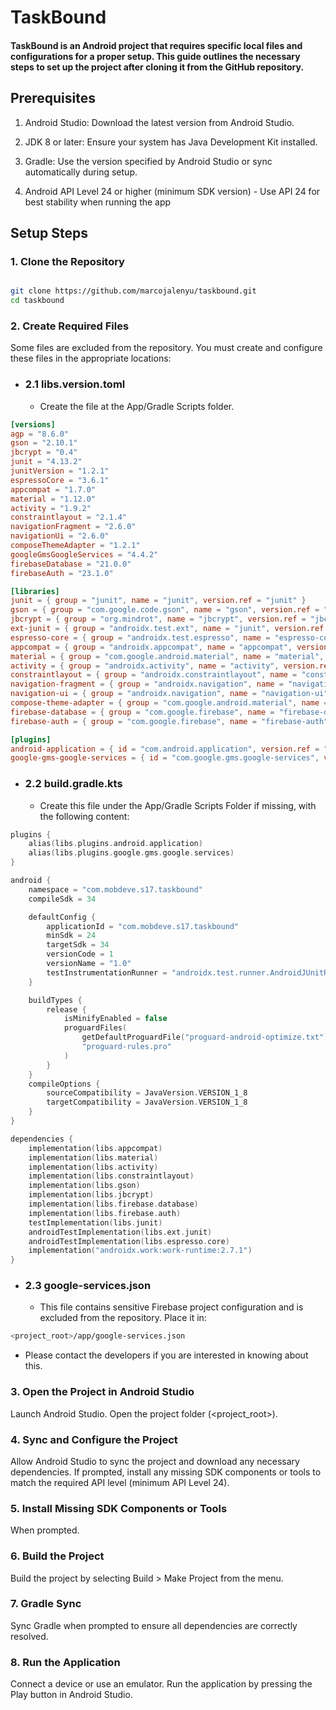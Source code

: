 # TaskBound
#### TaskBound is an Android project that requires specific local files and configurations for a proper setup. This guide outlines the necessary steps to set up the project after cloning it from the GitHub repository.

## Prerequisites
1. Android Studio: Download the latest version from Android Studio.

2. JDK 8 or later: Ensure your system has Java Development Kit installed.

3. Gradle: Use the version specified by Android Studio or sync automatically during setup.

4. Android API Level 24 or higher (minimum SDK version) - Use API 24 for best stability when running the app

## Setup Steps
### 1. Clone the Repository

```bash

git clone https://github.com/marcojalenyu/taskbound.git
cd taskbound
```

### 2. Create Required Files

Some files are excluded from the repository. You must create and configure these files in the appropriate locations:

- ### 2.1 libs.version.toml

  - Create the file at the App/Gradle Scripts folder.
    
```toml
[versions]
agp = "8.6.0"
gson = "2.10.1"
jbcrypt = "0.4"
junit = "4.13.2"
junitVersion = "1.2.1"
espressoCore = "3.6.1"
appcompat = "1.7.0"
material = "1.12.0"
activity = "1.9.2"
constraintlayout = "2.1.4"
navigationFragment = "2.6.0"
navigationUi = "2.6.0"
composeThemeAdapter = "1.2.1"
googleGmsGoogleServices = "4.4.2"
firebaseDatabase = "21.0.0"
firebaseAuth = "23.1.0"

[libraries]
junit = { group = "junit", name = "junit", version.ref = "junit" }
gson = { group = "com.google.code.gson", name = "gson", version.ref = "gson" }
jbcrypt = { group = "org.mindrot", name = "jbcrypt", version.ref = "jbcrypt" }
ext-junit = { group = "androidx.test.ext", name = "junit", version.ref = "junitVersion" }
espresso-core = { group = "androidx.test.espresso", name = "espresso-core", version.ref = "espressoCore" }
appcompat = { group = "androidx.appcompat", name = "appcompat", version.ref = "appcompat" }
material = { group = "com.google.android.material", name = "material", version.ref = "material" }
activity = { group = "androidx.activity", name = "activity", version.ref = "activity" }
constraintlayout = { group = "androidx.constraintlayout", name = "constraintlayout", version.ref = "constraintlayout" }
navigation-fragment = { group = "androidx.navigation", name = "navigation-fragment", version.ref = "navigationFragment" }
navigation-ui = { group = "androidx.navigation", name = "navigation-ui", version.ref = "navigationUi" }
compose-theme-adapter = { group = "com.google.android.material", name = "compose-theme-adapter", version.ref = "composeThemeAdapter" }
firebase-database = { group = "com.google.firebase", name = "firebase-database", version.ref = "firebaseDatabase" }
firebase-auth = { group = "com.google.firebase", name = "firebase-auth", version.ref = "firebaseAuth" }

[plugins]
android-application = { id = "com.android.application", version.ref = "agp" }
google-gms-google-services = { id = "com.google.gms.google-services", version.ref = "googleGmsGoogleServices" }
```

- ### 2.2 build.gradle.kts
  - Create this file under the App/Gradle Scripts Folder if missing, with the following content:

```kotlin
plugins {
    alias(libs.plugins.android.application)
    alias(libs.plugins.google.gms.google.services)
}

android {
    namespace = "com.mobdeve.s17.taskbound"
    compileSdk = 34

    defaultConfig {
        applicationId = "com.mobdeve.s17.taskbound"
        minSdk = 24
        targetSdk = 34
        versionCode = 1
        versionName = "1.0"
        testInstrumentationRunner = "androidx.test.runner.AndroidJUnitRunner"
    }

    buildTypes {
        release {
            isMinifyEnabled = false
            proguardFiles(
                getDefaultProguardFile("proguard-android-optimize.txt"),
                "proguard-rules.pro"
            )
        }
    }
    compileOptions {
        sourceCompatibility = JavaVersion.VERSION_1_8
        targetCompatibility = JavaVersion.VERSION_1_8
    }
}

dependencies {
    implementation(libs.appcompat)
    implementation(libs.material)
    implementation(libs.activity)
    implementation(libs.constraintlayout)
    implementation(libs.gson)
    implementation(libs.jbcrypt)
    implementation(libs.firebase.database)
    implementation(libs.firebase.auth)
    testImplementation(libs.junit)
    androidTestImplementation(libs.ext.junit)
    androidTestImplementation(libs.espresso.core)
    implementation("androidx.work:work-runtime:2.7.1")
}
```
- ### 2.3 google-services.json
  - This file contains sensitive Firebase project configuration and is excluded from the repository. Place it in:

```bash
<project_root>/app/google-services.json
```
  - Please contact the developers if you are interested in knowing about this. 


### 3. Open the Project in Android Studio
Launch Android Studio.
Open the project folder (<project_root>).

### 4. Sync and Configure the Project
Allow Android Studio to sync the project and download any necessary dependencies.
If prompted, install any missing SDK components or tools to match the required API level (minimum API Level 24).

### 5. Install Missing SDK Components or Tools
When prompted.

### 6. Build the Project
Build the project by selecting Build > Make Project from the menu.

### 7. Gradle Sync
Sync Gradle when prompted to ensure all dependencies are correctly resolved.

### 8. Run the Application
Connect a device or use an emulator.
Run the application by pressing the Play button in Android Studio.

